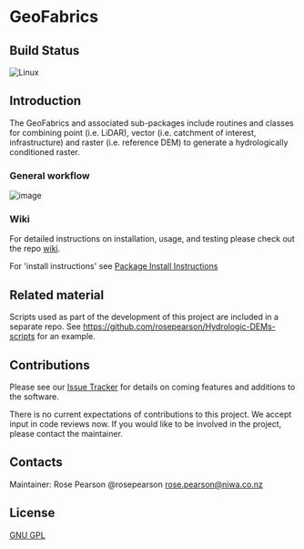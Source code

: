 # GeoFabrics

## Build Status

![Linux](https://github.com/rosepearson/GeoFabrics/actions/workflows/linux-test.yml/badge.svg)

## Introduction

The GeoFabrics and associated sub-packages include routines and classes for combining point (i.e. LiDAR), vector (i.e. catchment of interest, infrastructure) and raster (i.e. reference DEM) to generate a hydrologically conditioned raster. 

### General workflow

![image](https://user-images.githubusercontent.com/22883860/128109715-80738b70-b5d9-480e-811e-1c045c27105f.png)

### Wiki

For detailed instructions on installation, usage, and testing please check out the repo [wiki](https://github.com/rosepearson/GeoFabrics/wiki). 

For 'install instructions' see [Package Install Instructions](https://github.com/rosepearson/GeoFabrics/wiki/Package-Install-Instructions)

## Related material
Scripts used as part of the development of this project are included in a separate repo. See https://github.com/rosepearson/Hydrologic-DEMs-scripts for an example.

## Contributions
Please see our [Issue Tracker](https://github.com/rosepearson/GeoFabrics/issues) for details on coming features and additions to the software.

There is no current expectations of contributions to this project. We accept input in code reviews now. If you would like to be involved in the project, please contact the maintainer.

## Contacts
Maintainer: Rose Pearson @rosepearson rose.pearson@niwa.co.nz

## License
[GNU GPL](https://github.com/rosepearson/GeoFabrics/LICENSE)
